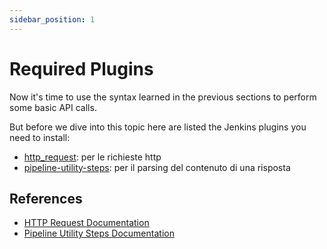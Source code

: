 ```yaml
---
sidebar_position: 1
---
```


# Required Plugins

Now it's time to use the syntax learned in the previous sections to perform some basic API calls.

But before we dive into this topic here are listed the Jenkins plugins you need to install:

-   [http_request](https://plugins.jenkins.io/http_request/):  per le richieste http
-   [pipeline-utility-steps](https://plugins.jenkins.io/pipeline-utility-steps/):  per il parsing del contenuto di una risposta

## References
* [HTTP Request Documentation](https://www.jenkins.io/doc/pipeline/steps/http_request/)
* [Pipeline Utility Steps Documentation](https://www.jenkins.io/doc/pipeline/steps/pipeline-utility-steps/)

